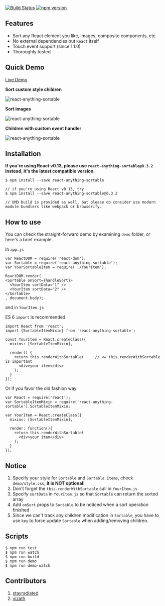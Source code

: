 [![Build Status](https://travis-ci.org/jasonslyvia/react-anything-sortable.svg)](https://travis-ci.org/jasonslyvia/react-anything-sortable)
[![npm version](https://badge.fury.io/js/react-anything-sortable.svg)](http://badge.fury.io/js/react-anything-sortable)

## Features

 - Sort any React element you like, images, composite components, etc.
 - No external dependencies but `React` itself
 - Touch event support (since 1.1.0)
 - Thoroughly tested

## Quick Demo

[Live Demo](http://jasonslyvia.github.io/react-anything-sortable/demo/index.html)

**Sort custom style children**

![react-anything-sortable](http://ww4.sinaimg.cn/large/831e9385gw1equswkpcfag209p02sgn5.gif)

**Sort images**

![react-anything-sortable](http://ww3.sinaimg.cn/mw690/831e9385gw1equstgvfmzg20a50360va.gif)

**Children with custom event handler**

![react-anything-sortable](http://ww4.sinaimg.cn/large/831e9385gw1eqy459cieqg20au02s0t4.gif)

## Installation

**If you're using React v0.13, please use `react-anything-sortable@0.3.2` instead, it's the latest compatible version.**

```
$ npm install --save react-anything-sortable

// if you're using React v0.13, try
$ npm install --save react-anything-sortable@0.3.2

// UMD build is provided as well, but please do consider use modern module bundlers like webpack or browserify.
```

## How to use

You can check the straight-forward demo by examining `demo` folder, or here's a brief example.

In `app.js`

````
var ReactDOM = require('react-dom');
var Sortable = require('react-anything-sortable');
var YourSortableItem = require('./YourItem');

ReactDOM.render(
<Sortable onSort={handleSort}>
  <YourItem sortData="1" />
  <YourItem sortData="2" />
</Sortable>
, document.body);
````

and in `YourItem.js`

ES 6 `import` is recommended

```
import React from 'react';
import {SortableItemMixin} from 'react-anything-sortable';

const YourItem = React.createClass({
  mixins: [SortableItemMixin],

  render() {
    return this.renderWithSortable(     // <= this.renderWithSortable is important
      <div>your item</div>
    );
  }
});
```

Or if you favor the old fashion way

````
var React = require('react');
var SortableItemMixin = require('react-anything-sortable').SortableItemMixin;

var YourItem = React.createClass({
  mixins: [SortableItemMixin],

  render: function(){
    return this.renderWithSortable(
      <div>your item</div>
    );
  }
});
````

## Notice

1. Specify your style for `Sortable` and `Sortable Items`, check `demo/style.css`, **it is NOT optional!**
2. Don't forget the `this.renderWithSortable` call in `YourItem.js`
3. Specify `sortData` in `YourItem.js` so that `Sortable` can return the sorted array
4. Add `onSort` props to `Sortable` to be noticed when a sort operation finished
5. Since we can't track any children modification in `Sortable`, you have to use `key` to force update `Sortable` when adding/removing children.


## Scripts

```
$ npm run test
$ npm run watch
$ npm run build
$ npm run demo
$ npm run demo-watch
```


## Contributors

1. [stayradiated](https://github.com/stayradiated)
2. [vizath](https://github.com/vizath)
